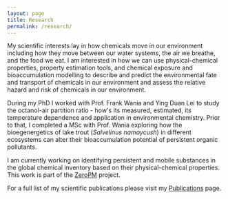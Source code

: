 ```yaml
---
layout: page
title: Research
permalink: /research/
---
```


My scientific interests lay in how chemicals move in our environment including how they move between our water systems, the air we breathe, and the food we eat. I am interested in how we can use physical-chemical properties, property estimation tools, and chemical exposure and bioaccumulation modelling to describe and predict the environmental fate and transport of chemicals in our environment and assess the relative hazard and risk of chemicals in our environment. 

During my PhD I worked with Prof. Frank Wania and Ying Duan Lei to study the octanol-air partition ratio - how's its measured, estimated, its temperature dependence and application in environmental chemistry. Prior to that, I completed a MSc with Prof. Wania exploring how the bioegenergetics of lake trout (<i>Salvelinus namaycush</i>) in different ecosystems can alter their bioaccumulation potential of persistent organic pollutants.

I am currently working on identifying persistent and mobile substances in the global chemical inventory based on their physical-chemical properties. This work is part of the [ZeroPM](http://zeropm.eu]) project. 

For a full list of my scientific publications please visit my [Publications](https://sivanibaskaran.github.io/publications/) page.  